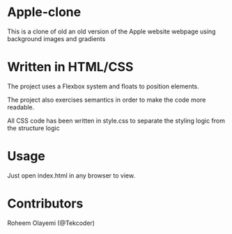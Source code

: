 # Apple-clone
This is a clone of old an old version of the Apple website webpage using background images and gradients

# Written in HTML/CSS
The project uses a Flexbox system and floats to position elements.

The project also exercises semantics in order to make the code more readable.

All CSS code has been written in style.css to separate the styling logic from the structure logic

# Usage

Just open index.html in any browser to view.

# Contributors
Roheem Olayemi (@Tekcoder)
